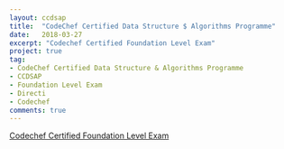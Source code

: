 ```yaml
---
layout: ccdsap
title:  "CodeChef Certified Data Structure $ Algorithms Programme"
date:   2018-03-27
excerpt: "Codechef Certified Foundation Level Exam"
project: true
tag:
- CodeChef Certified Data Structure & Algorithms Programme
- CCDSAP
- Foundation Level Exam
- Directi
- Codechef
comments: true
---
```



[Codechef Certified Foundation Level Exam](https://nish-d.github.io/nish_d-FDSA0001.pdf)
